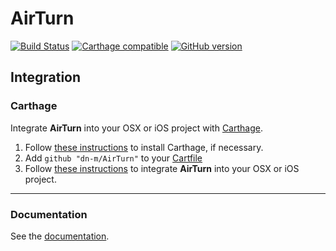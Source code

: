 # AirTurn

[![Build Status](https://travis-ci.org/dn-m/AirTurn.svg?branch=master)](https://travis-ci.org/dn-m/AirTurn)
[![Carthage compatible](https://img.shields.io/badge/Carthage-compatible-4BC51D.svg?style=flat)](https://github.com/Carthage/Carthage) 
[![GitHub version](https://badge.fury.io/gh/dn-m%2FAirTurn.svg)](https://badge.fury.io/gh/dn-m%2FAirTurn)

<a name="integration"></a>
## Integration

### Carthage
Integrate **AirTurn** into your OSX or iOS project with [Carthage](https://github.com/Carthage/Carthage).

1. Follow [these instructions](https://github.com/Carthage/Carthage#installing-carthage) to install Carthage, if necessary.
2. Add `github "dn-m/AirTurn"` to your [Cartfile](https://github.com/Carthage/Carthage/blob/master/Documentation/Artifacts.md#cartfile)
3. Follow [these instructions](https://github.com/Carthage/Carthage#adding-frameworks-to-an-application) to integrate **AirTurn** into your OSX or iOS project.

***

### Documentation

See the [documentation](http://dn-m.github.io/AirTurn/).
